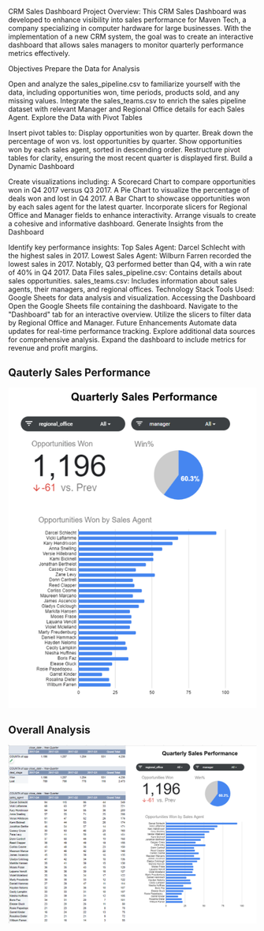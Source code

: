 CRM Sales Dashboard
Project Overview:
This CRM Sales Dashboard was developed to enhance visibility into sales performance for Maven Tech, a company specializing in computer hardware for large businesses. With the implementation of a new CRM system, the goal was to create an interactive dashboard that allows sales managers to monitor quarterly performance metrics effectively.

Objectives
Prepare the Data for Analysis

Open and analyze the sales_pipeline.csv to familiarize yourself with the data, including opportunities won, time periods, products sold, and any missing values.
Integrate the sales_teams.csv to enrich the sales pipeline dataset with relevant Manager and Regional Office details for each Sales Agent.
Explore the Data with Pivot Tables

Insert pivot tables to:
Display opportunities won by quarter.
Break down the percentage of won vs. lost opportunities by quarter.
Show opportunities won by each sales agent, sorted in descending order.
Restructure pivot tables for clarity, ensuring the most recent quarter is displayed first.
Build a Dynamic Dashboard

Create visualizations including:
A Scorecard Chart to compare opportunities won in Q4 2017 versus Q3 2017.
A Pie Chart to visualize the percentage of deals won and lost in Q4 2017.
A Bar Chart to showcase opportunities won by each sales agent for the latest quarter.
Incorporate slicers for Regional Office and Manager fields to enhance interactivity.
Arrange visuals to create a cohesive and informative dashboard.
Generate Insights from the Dashboard

Identify key performance insights:
Top Sales Agent: Darcel Schlecht with the highest sales in 2017.
Lowest Sales Agent: Wilburn Farren recorded the lowest sales in 2017.
Notably, Q3 performed better than Q4, with a win rate of 40% in Q4 2017.
Data Files
sales_pipeline.csv: Contains details about sales opportunities.
sales_teams.csv: Includes information about sales agents, their managers, and regional offices.
Technology Stack
Tools Used: Google Sheets for data analysis and visualization.
Accessing the Dashboard
Open the Google Sheets file containing the dashboard.
Navigate to the "Dashboard" tab for an interactive overview.
Utilize the slicers to filter data by Regional Office and Manager.
Future Enhancements
Automate data updates for real-time performance tracking.
Explore additional data sources for comprehensive analysis.
Expand the dashboard to include metrics for revenue and profit margins.



## Qauterly Sales Performance
![Screenshot (38)](https://github.com/lokeshhope/CRM-Sales-Dashboard/blob/main/CRM_Score_card.png)

## Overall Analysis
![Screenshot (39)](https://github.com/lokeshhope/CRM-Sales-Dashboard/blob/main/CRM_Dashboard.png)

